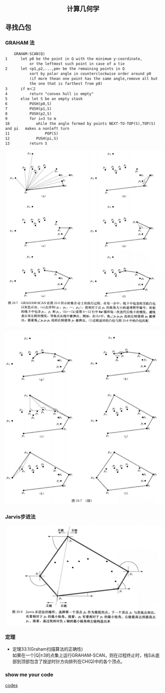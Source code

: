## <center>计算几何学</center>

## 寻找凸包

### GRAHAM 法

```
	GRAHAM-SCAN(Q)
1	   let p0 be the point in Q with the minimum y-coordinate,
	       or the leftmost such point in case of a tie
2	   let <p1,p2,...,pm> be the remaining points in Q
	       sort by polar angle in counterclockwise order around p0
	       (if more thean one point has the same angle,remove all but 
	       the one that is farthest from p0)
3	   if m＜2
4	       return "convex hull is empty"
5	   else let S be an empty stask
6	       PUSH(p0,S)
7	       PUSH(p1,S)
8	       PUSH(p2,S)
9	       for i=3 to m
10	          while the angle formed by points NEXT-TO-TOP(S),TOP(S) and pi   makes a nonleft turn
11	              POP(S)
12	          PUSH(pi,S)
13	       return S
```

![graharm](../image/graham.png)

![graham1](../image/graham1.png)


### Jarvis步进法

![jarvis](../image/jarvis.png)

### 定理
* 定理33.1(Graham扫描算法的正确性)  
  如果在一个|Q|≥3的点集上运行GRAHAM-SCAN，则在过程终止时，栈S从底部到顶部包含了按逆时针方向排列在CH(Q)中的各个顶点。


### show me your code
[codes](../codes/md33.cpp)